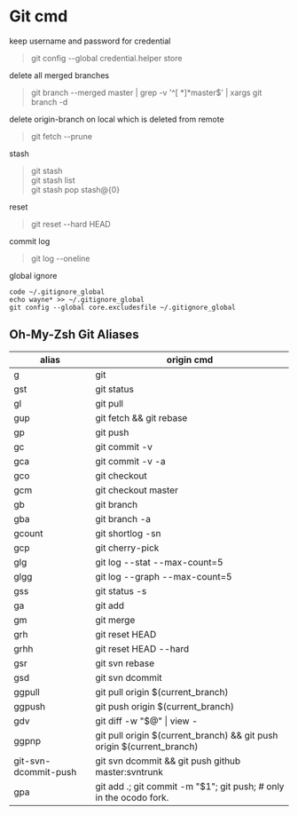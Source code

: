 # Git cmd

keep username and password for credential
>git config --global credential.helper store

delete all merged branches
>git branch --merged master | grep -v '^[ *]*master$' | xargs git branch -d

delete origin-branch on local which is deleted from remote
>git fetch --prune

stash
>git stash  
>git stash list  
>git stash pop stash@{0}

reset
>git reset --hard HEAD

commit log
>git log --oneline

global ignore
```
code ~/.gitignore_global
echo wayne* >> ~/.gitignore_global
git config --global core.excludesfile ~/.gitignore_global
```

## Oh-My-Zsh Git Aliases

|alias|origin cmd|
|-|-|
|g|git|
|gst|git status|
|gl|git pull|
|gup|git fetch && git rebase|
|gp|git push|
|gc|git commit -v|
|gca|git commit -v -a|
|gco|git checkout|
|gcm|git checkout master|
|gb|git branch|
|gba|git branch -a|
|gcount|git shortlog -sn|
|gcp|git cherry-pick|
|glg|git log --stat --max-count=5|
|glgg|git log --graph --max-count=5|
|gss|git status -s|
|ga|git add|
|gm|git merge|
|grh|git reset HEAD|
|grhh|git reset HEAD --hard|
|gsr|git svn rebase|
|gsd|git svn dcommit|
|ggpull|git pull origin $(current_branch)|
|ggpush|git push origin $(current_branch)|
|gdv|git diff -w "$@" \| view -|
|ggpnp|git pull origin $(current_branch) && git push origin $(current_branch)|
|git-svn-dcommit-push|git svn dcommit && git push github master:svntrunk|
|gpa|git add .; git commit -m "$1"; git push; # only in the ocodo fork.|
